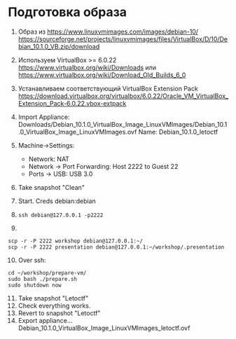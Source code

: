 # Подготовка образа

1. Образ из https://www.linuxvmimages.com/images/debian-10/
https://sourceforge.net/projects/linuxvmimages/files/VirtualBox/D/10/Debian_10.1.0_VB.zip/download

2. Используем VirtualBox >= 6.0.22 https://www.virtualbox.org/wiki/Downloads или https://www.virtualbox.org/wiki/Download_Old_Builds_6_0
3. Устанавливаем соответствующий VirtualBox Extension Pack https://download.virtualbox.org/virtualbox/6.0.22/Oracle_VM_VirtualBox_Extension_Pack-6.0.22.vbox-extpack
4. Import Appliance: Downloads/Debian_10.1.0_VirtualBox_Image_LinuxVMImages/Debian_10.1.0_VirtualBox_Image_LinuxVMImages.ovf
Name: Debian_10.1.0_letoctf
5. Machine->Settings: 
	* Network: NAT
	* Network -> Port Forwarding: Host 2222 to Guest 22
	* Ports -> USB: USB 3.0
6. Take snapshot "Clean"
7. Start. Creds debian:debian
8. `ssh debian@127.0.0.1 -p2222`
9. 

```
scp -r -P 2222 workshop debian@127.0.0.1:~/
scp -r -P 2222 presentation debian@127.0.0.1:~/workshop/.presentation
```
10. Over ssh:

```
cd ~/workshop/prepare-vm/
sudo bash ./prepare.sh
sudo shutdown now
```
11. Take snapshot "Letoctf"
12. Check everything works.
13. Revert to snapshot "Letoctf"
14. Export appliance... Debian_10.1.0_VirtualBox_Image_LinuxVMImages_letoctf.ovf